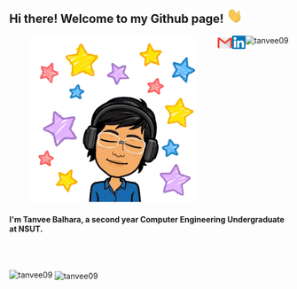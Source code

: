 ## Hi there!  Welcome to my Github page! <img src="https://github.com/tanvee09/tanvee09/blob/master/images/Hi.gif" width="29px">  
<p align="center">
  <img src="https://github.com/tanvee09/tanvee09/blob/master/images/heya.gif" width="300px">  
  <img align="right" src="https://komarev.com/ghpvc/?username=tanvee09&label=Profile%20views&color=0e75b6&style=flat" alt="tanvee09" height="24px"/>
  <a href="https://www.linkedin.com/in/tanvee-balhara">
    <img align="right" alt="Tanvee Balhara | Linkedin" width="24px" src="https://github.com/tanvee09/tanvee09/blob/master/images/Linkedin.svg" />
  </a>
  <a href="mailto:balharatanvee@gmail.com">
    <img align="right" alt="Tanvee Balhara | Gmail" width="26px" src="https://github.com/tanvee09/tanvee09/blob/master/images/Gmail.svg" />
  </a>  
</p>   
  
#### I'm Tanvee Balhara, a second year Computer Engineering Undergraduate at NSUT.  
<!--  
- 🔭 I’m currently working on a Web Development project
- 🌱 I’m currently learning Machine Learning
- 🤔 I’m looking forward to learning App Development -->

  
  
<br/>  
<br/>  

<p align="center"><img align="left" src="https://github-readme-stats.vercel.app/api/top-langs?username=tanvee09&show_icons=true&locale=en&layout=compact" alt="tanvee09" height="200"/>

&nbsp;<img align="center" src="https://github-readme-stats.vercel.app/api?username=tanvee09&show_icons=true&locale=en&count_private=true&hide=stars,issues" alt="tanvee09" height="200"/></p>
